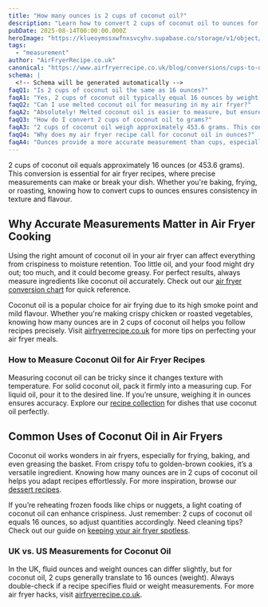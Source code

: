 ```yaml
---
title: "How many ounces is 2 cups of coconut oil?"
description: "Learn how to convert 2 cups of coconut oil to ounces for precise air fryer cooking. Includes UK measurements and easy tips!"
pubDate: 2025-08-14T00:00:00.000Z
heroImage: "https://klueoymssxwfnxsvcyhv.supabase.co/storage/v1/object/public/Shmucket/how-many-ounces-is-2-cups-of-coconut-oil.webp"
tags:
  - "measurement"
author: "AirFryerRecipe.co.uk"
canonical: "https://www.airfryerrecipe.co.uk/blog/conversions/cups-to-ounces/how-many-ounces-is-2-cups-of-coconut-oil"
schema: |
  <!-- Schema will be generated automatically -->
faqQ1: "Is 2 cups of coconut oil the same as 16 ounces?"
faqA1: "Yes, 2 cups of coconut oil typically equal 16 ounces by weight. However, always verify if your recipe uses fluid ounces (volume) or weight ounces for accuracy, especially in air fryer cooking where precision matters."
faqQ2: "Can I use melted coconut oil for measuring in my air fryer?"
faqA2: "Absolutely! Melted coconut oil is easier to measure, but ensure it’s cooled slightly to avoid overflow. For consistency, weigh it in ounces—2 cups of melted coconut oil still equals roughly 16 ounces."
faqQ3: "How do I convert 2 cups of coconut oil to grams?"
faqA3: "2 cups of coconut oil weigh approximately 453.6 grams. This conversion is handy for UK recipes or when using a kitchen scale for precise air fryer measurements."
faqQ4: "Why does my air fryer recipe call for coconut oil in ounces?"
faqA4: "Ounces provide a more accurate measurement than cups, especially for ingredients like coconut oil that can vary in density. This ensures your air fryer dishes turn out perfectly every time."
---
```

<p>2 cups of coconut oil equals approximately 16 ounces (or 453.6 grams). This conversion is essential for air fryer recipes, where precise measurements can make or break your dish. Whether you're baking, frying, or roasting, knowing how to convert cups to ounces ensures consistency in texture and flavour.</p>  

<h2>Why Accurate Measurements Matter in Air Fryer Cooking</h2>  
<p>Using the right amount of coconut oil in your air fryer can affect everything from crispiness to moisture retention. Too little oil, and your food might dry out; too much, and it could become greasy. For perfect results, always measure ingredients like coconut oil accurately. Check out our <a href=https://www.airfryerrecipe.co.uk/air-fryer-conversion-chart>air fryer conversion chart</a> for quick reference.</p>  

<p>Coconut oil is a popular choice for air frying due to its high smoke point and mild flavour. Whether you're making crispy chicken or roasted vegetables, knowing how many ounces are in 2 cups of coconut oil helps you follow recipes precisely. Visit <a href=https://www.airfryerrecipe.co.uk>airfryerrecipe.co.uk</a> for more tips on perfecting your air fryer meals.</p>  

<h3>How to Measure Coconut Oil for Air Fryer Recipes</h3>  
<p>Measuring coconut oil can be tricky since it changes texture with temperature. For solid coconut oil, pack it firmly into a measuring cup. For liquid oil, pour it to the desired line. If you’re unsure, weighing it in ounces ensures accuracy. Explore our <a href=https://www.airfryerrecipe.co.uk/recipes>recipe collection</a> for dishes that use coconut oil perfectly.</p>  

<h2>Common Uses of Coconut Oil in Air Fryers</h2>  
<p>Coconut oil works wonders in air fryers, especially for frying, baking, and even greasing the basket. From crispy tofu to golden-brown cookies, it’s a versatile ingredient. Knowing how many ounces are in 2 cups of coconut oil helps you adapt recipes effortlessly. For more inspiration, browse our <a href=https://www.airfryerrecipe.co.uk/recipe-category/dessert>dessert recipes</a>.</p>  

<p>If you’re reheating frozen foods like chips or nuggets, a light coating of coconut oil can enhance crispiness. Just remember: 2 cups of coconut oil equals 16 ounces, so adjust quantities accordingly. Need cleaning tips? Check out our guide on <a href=https://www.airfryerrecipe.co.uk/air-fryer-cleaner>keeping your air fryer spotless</a>.</p>  

<h3>UK vs. US Measurements for Coconut Oil</h3>  
<p>In the UK, fluid ounces and weight ounces can differ slightly, but for coconut oil, 2 cups generally translate to 16 ounces (weight). Always double-check if a recipe specifies fluid or weight measurements. For more air fryer hacks, visit <a href=https://www.airfryerrecipe.co.uk>airfryerrecipe.co.uk</a>.</p>
